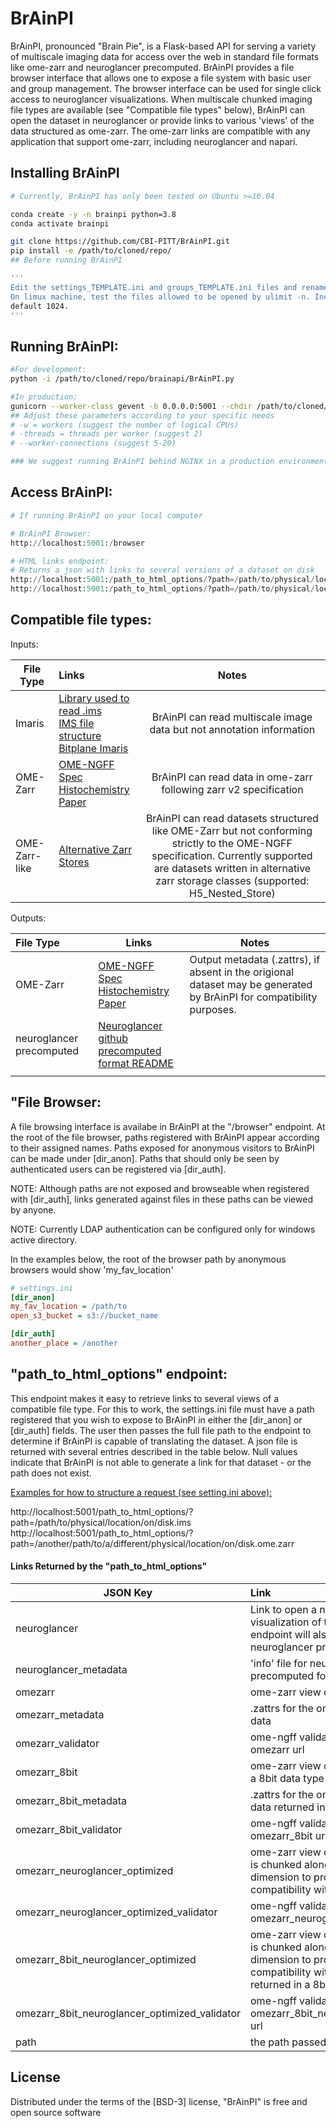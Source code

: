# BrAinPI

BrAinPI, pronounced "Brain Pie", is a Flask-based API for serving a variety of multiscale imaging data for access over the web in standard file formats like ome-zarr and neuroglancer precomputed. BrAinPI provides a file browser interface that allows one to expose a file system with basic user and group management. The browser interface can be used for single click access to neuroglancer visualizations.  When multiscale chunked imaging file types are available (see "Compatible file types" below), BrAinPI can open the dataset in neuroglancer or provide links to various 'views' of the data structured as ome-zarr. The ome-zarr links are compatible with any application that support ome-zarr, including neuroglancer and napari.



## Installing BrAinPI

```bash
# Currently, BrAinPI has only been tested on Ubuntu >=16.04

conda create -y -n brainpi python=3.8
conda activate brainpi

git clone https://github.com/CBI-PITT/BrAinPI.git
pip install -e /path/to/cloned/repo/
## Before running BrAinPI

'''
Edit the settings_TEMPLATE.ini and groups_TEMPLATE.ini files and rename them to settings.ini and groups.ini.
On limux machine, test the files allowed to be opened by ulimit -n. Increase it using ulimit -n 500000 if it's 
default 1024.
'''

```



## Running BrAinPI:

```bash
#For development:
python -i /path/to/cloned/repo/brainapi/BrAinPI.py

#In production:
gunicorn --worker-class gevent -b 0.0.0.0:5001 --chdir /path/to/cloned/repo/BrAinPI wsgi:app -w 24 --threads=2 --worker-connections=20
## Adjust these parameters according to your specific needs
# -w = workers (suggest the number of logical CPUs)
# -threads = threads per worker (suggest 2)
# --worker-connections (suggest 5-20)

### We suggest running BrAinPI behind NGINX in a production environment.
```



## Access BrAinPI:

```python
# If running BrAinPI on your local computer

# BrAinPI Browser:
http://localhost:5001:/browser

# HTML links endpoint:
# Returns a json with links to several versions of a dataset on disk
http://localhost:5001:/path_to_html_options/?path=/path/to/physical/location/on/disk.ims
http://localhost:5001:/path_to_html_options/?path=/path/to/physical/location/on/disk.ome.zarr
```



## Compatible file types:

Inputs:

| File Type     | Links                                                        |                            Notes                             |
| ------------- | :----------------------------------------------------------- | :----------------------------------------------------------: |
| Imaris        | [Library used to read .ims](https://github.com/CBI-PITT/imaris_ims_file_reader)<br />[IMS file structure](https://imaris.oxinst.com/support/imaris-file-format)<br />[Bitplane Imaris](https://imaris.oxinst.com/) | BrAinPI can read multiscale image data but not annotation information |
| OME-Zarr      | [OME-NGFF Spec](https://ngff.openmicroscopy.org/latest/)<br />[Histochemistry Paper](https://link.springer.com/article/10.1007/s00418-023-02209-1) | BrAinPI can read data in ome-zarr following zarr v2 specification |
| OME-Zarr-like | [Alternative Zarr Stores](https://github.com/CBI-PITT/zarr_stores) | BrAinPI can read datasets structured like OME-Zarr but not conforming strictly to the OME-NGFF specification. Currently supported are datasets written in alternative zarr storage classes (supported: H5_Nested_Store) |



Outputs:

| File Type                | Links                                                        | Notes                                                        |
| :----------------------- | ------------------------------------------------------------ | ------------------------------------------------------------ |
| OME-Zarr                 | [OME-NGFF Spec](https://ngff.openmicroscopy.org/latest/)<br />[Histochemistry Paper](https://link.springer.com/article/10.1007/s00418-023-02209-1) | Output metadata (.zattrs), if absent in the origional dataset may be generated by BrAinPI for compatibility purposes. |
| neuroglancer precomputed | [Neuroglancer github](https://github.com/google/neuroglancer)<br />[precomputed format README](https://github.com/google/neuroglancer/blob/master/src/neuroglancer/datasource/precomputed/README.md) |                                                              |
|                          |                                                              |                                                              |



## "File Browser:

A file browsing interface is availabe in BrAinPI at the "/browser" endpoint. At the root of the file browser, paths registered with BrAinPI appear according to their assigned names.  Paths exposed for anonymous visitors to BrAinPI can be made under [dir_anon].  Paths that should only be seen by authenticated users can be registered via [dir_auth]. 



NOTE: Although paths are not exposed and browseable when registered with [dir_auth], links generated against files in these paths can be viewed by anyone.

NOTE: Currently LDAP authentication can be configured only for windows active directory.



In the examples below, the root of the browser path by anonymous browsers would show 'my_fav_location' 

```ini
# settings.ini
[dir_anon]
my_fav_location = /path/to
open_s3_bucket = s3://bucket_name

[dir_auth]
another_place = /another
```



## "path_to_html_options" endpoint:

This endpoint makes it easy to retrieve links to several views of a compatible file type.  For this to work, the settings.ini file must have a path registered that you wish to expose to BrAinPI in either the [dir_anon] or [dir_auth] fields. The user then passes the full file path to the endpoint to determine if BrAinPI is capable of translating the dataset. A json file is returned with several entries described in the table below. Null values indicate that BrAinPI is not able to generate a link for that dataset - or the path does not exist.

<u>Examples for how to structure a request (see setting.ini above):</u>

http://localhost:5001/path_to_html_options/?path=/path/to/physical/location/on/disk.ims<br/>
http://localhost:5001/path_to_html_options/?path=/another/path/to/a/different/physical/location/on/disk.ome.zarr



#### Links Returned by the "path_to_html_options"

| JSON Key                                      | Link                                                         |
| --------------------------------------------- | :----------------------------------------------------------- |
| neuroglancer                                  | Link to open a neuroglancer visualization of the dataset.  This endpoint will also deliver neuroglancer precomputed format |
| neuroglancer_metadata                         | 'info' file for neuroglancer precomputed format             |
| omezarr                                       | ome-zarr view of the data                                   |
| omezarr_metadata                              | .zattrs for the ome-zarr view of the data                   |
| omezarr_validator                             | ome-ngff validator link for the omezarr url                  |
| omezarr_8bit                                  | ome-zarr view of the data returned in a 8bit data type      |
| omezarr_8bit_metadata                         | .zattrs for the ome-zarr view of the data returned in a 8bit data type |
| omezarr_8bit_validator                        | ome-ngff validator link for the omezarr_8bit url             |
| omezarr_neuroglancer_optimized                | ome-zarr view of the data where data is chunked along the channel dimension to provide enhanced compatibility with neuroglancer |
| omezarr_neuroglancer_optimized_validator      | ome-ngff validator link for the omezarr_neuroglancer_optimized url |
| omezarr_8bit_neuroglancer_optimized           | ome-zarr view of the data where data is chunked along the channel dimension to provide enhanced compatibility with neuroglancer and returned in a 8bit data type |
| omezarr_8bit_neuroglancer_optimized_validator | ome-ngff validator link for the omezarr_8bit_neuroglancer_optimized url |
| path                                          | the path passed to the endpoint                              |



## License

Distributed under the terms of the [BSD-3] license,
"BrAinPI" is free and open source software

